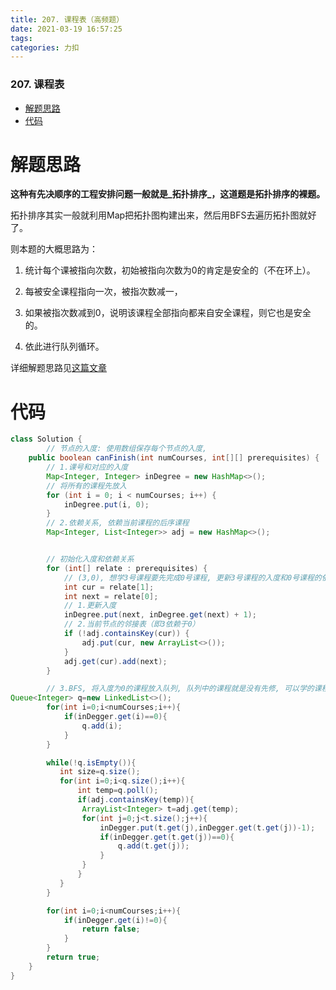 ```yaml
---
title: 207. 课程表（高频题）
date: 2021-03-19 16:57:25
tags: 
categories: 力扣
---
```


<!--more-->

### 207\. 课程表

- [解题思路](#_2)
- [代码](#_19)

# 解题思路

**这种有先决顺序的工程安排问题一般就是_拓扑排序_，这道题是拓扑排序的裸题。**

拓扑排序其实一般就利用Map把拓扑图构建出来，然后用BFS去遍历拓扑图就好了。

则本题的大概思路为：

1.  统计每个课被指向次数，初始被指向次数为0的肯定是安全的（不在环上）。

2.  每被安全课程指向一次，被指次数减一，

3.  如果被指次数减到0，说明该课程全部指向都来自安全课程，则它也是安全的。

4.  依此进行队列循环。

详细解题思路见[这篇文章](https://leetcode-cn.com/problems/course-schedule/solution/bao-mu-shi-ti-jie-shou-ba-shou-da-tong-tuo-bu-pai-/)

# 代码

```java
class Solution {
        // 节点的入度: 使用数组保存每个节点的入度,
    public boolean canFinish(int numCourses, int[][] prerequisites) {
        // 1.课号和对应的入度
        Map<Integer, Integer> inDegree = new HashMap<>();
        // 将所有的课程先放入
        for (int i = 0; i < numCourses; i++) {
            inDegree.put(i, 0);
        }
        // 2.依赖关系, 依赖当前课程的后序课程
        Map<Integer, List<Integer>> adj = new HashMap<>();


        // 初始化入度和依赖关系
        for (int[] relate : prerequisites) {
            // (3,0), 想学3号课程要先完成0号课程, 更新3号课程的入度和0号课程的依赖(邻接表)
            int cur = relate[1];
            int next = relate[0];
            // 1.更新入度
            inDegree.put(next, inDegree.get(next) + 1);
            // 2.当前节点的邻接表（即3依赖于0）
            if (!adj.containsKey(cur)) {
                adj.put(cur, new ArrayList<>());
            }
            adj.get(cur).add(next);
        }

        // 3.BFS, 将入度为0的课程放入队列, 队列中的课程就是没有先修, 可以学的课程
Queue<Integer> q=new LinkedList<>();
        for(int i=0;i<numCourses;i++){
            if(inDegger.get(i)==0){
                q.add(i);
            }
        }

        while(!q.isEmpty()){
           int size=q.size();
           for(int i=0;i<q.size();i++){
               int temp=q.poll();
               if(adj.containsKey(temp)){
                ArrayList<Integer> t=adj.get(temp);
                for(int j=0;j<t.size();j++){
                    inDegger.put(t.get(j),inDegger.get(t.get(j))-1);
                    if(inDegger.get(t.get(j))==0){
                        q.add(t.get(j));
                    }
                }
               }
           } 
        }

        for(int i=0;i<numCourses;i++){
            if(inDegger.get(i)!=0){
                return false;
            }
        }
        return true;
    }
}
```